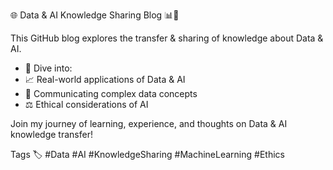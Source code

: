 🌐 Data & AI Knowledge Sharing Blog 📊🤖

This GitHub blog explores the transfer & sharing of knowledge about Data & AI.

* 🚀 Dive into:
* 📈 Real-world applications of Data & AI
* 🧠 Communicating complex data concepts
* ⚖️ Ethical considerations of AI

Join my journey of learning, experience, and thoughts on Data & AI knowledge transfer!

Tags 🏷️
#Data #AI #KnowledgeSharing #MachineLearning #Ethics

